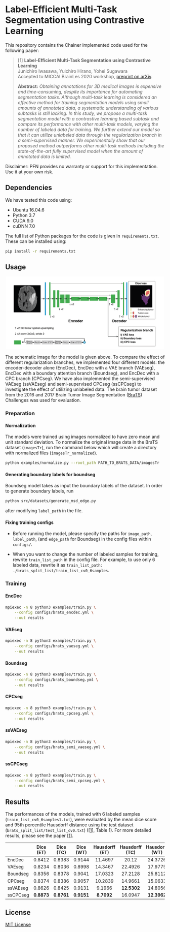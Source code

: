 # Label-Efficient Multi-Task Segmentation using Contrastive Learning

This repository contains the Chainer implemented code used for the following paper:
> [1] **Label-Efficient Multi-Task Segmentation using Contrastive Learning**  
>Junichiro Iwasawa, Yuichiro Hirano, Yohei Sugawara  
> Accepted to MICCAI BrainLes 2020 workshop, [preprint on arXiv](https://arxiv.org/abs/2009.11160).
>
>
> **Abstract:** *Obtaining annotations for 3D medical images is expensive and time-consuming, despite its importance for automating segmentation tasks. Although multi-task learning is considered an effective method for training segmentation models using small amounts of annotated data, a systematic understanding of various subtasks is still lacking. In this study, we propose a multi-task segmentation model with a contrastive learning based subtask and compare its performance with other multi-task models, varying the number of labeled data for training. We further extend our model so that it can utilize unlabeled data through the regularization branch in a semi-supervised manner. We experimentally show that our proposed method outperforms other multi-task methods including the state-of-the-art fully supervised model when the amount of annotated data is limited.*

Disclaimer: PFN provides no warranty or support for this implementation. Use it at your own risk.

## Dependencies

We have tested this code using:

- Ubuntu 16.04.6
- Python 3.7
- CUDA 9.0
- cuDNN 7.0  

The full list of Python packages for the code is given in `requirements.txt`. These can be installed using:

```bash
pip install -r requirements.txt
```

## Usage

<p align="center">
<img src="./img/architecture.png" alt="architecture" width="500">
</p>

The schematic image for the model is given above. To compare the effect of different regularization branches, we implemented four different models: the encoder-decoder alone (EncDec), EncDec with a VAE branch (VAEseg), EncDec with a boundary attention branch (Boundseg), and EncDec with a CPC branch (CPCseg). We have also implemented the semi-supervised VAEseg (ssVAEseg) and semi-supervised CPCseg (ssCPCseg) to investigate the effect of utilizing unlabeled data. The brain tumor dataset from the 2016 and 2017 Brain Tumor Image Segmentation ([BraTS](http://dx.doi.org/10.1109/TMI.2014.2377694)) Challenges was used for evaluation.

### Preparation

#### Normalization

The models were trained using images normalized to have zero mean and unit standard deviation. To normalize the original image data in the BraTS dataset (`imagesTr`), run the command below which will create a directory with normalized files (`imagesTr_normalized`).

```bash
python examples/normalize.py --root_path PATH_TO_BRATS_DATA/imagesTr
```

#### Generating boundary labels for boundseg

Boundseg model takes as input the boundary labels of the dataset. In order to generate boundary labels, run

```bash
python src/datasets/generate_msd_edge.py
```

after modifying `label_path` in the file.

#### Fixing training configs

- Before running the model, please specify the paths for `image_path`, `label_path`, (and `edge_path` for Boundseg) in the config files within `configs/`.

- When you want to change the number of labeled samples for training, rewrite `train_list_path` in the config file. For example, to use only 6 labeled data, rewrite it as `train_list_path: ./brats_split_list/train_list_cv0_6samples`.

### Training

#### EncDec

```bash
mpiexec -n 8 python3 examples/train.py \
    --config configs/brats_encdec.yml \
    --out results
```

#### VAEseg

```bash
mpiexec -n 8 python3 examples/train.py \
    --config configs/brats_vaeseg.yml \
    --out results
```

#### Boundseg

```bash
mpiexec -n 8 python3 examples/train.py \
    --config configs/brats_boundseg.yml \
    --out results
```

#### CPCseg

```bash
mpiexec -n 8 python3 examples/train.py \
    --config configs/brats_cpcseg.yml \
    --out results
```

#### ssVAEseg

```bash
mpiexec -n 8 python3 examples/train.py \
    --config configs/brats_semi_vaeseg.yml \
    --out results
```

#### ssCPCseg

```bash
mpiexec -n 8 python3 examples/train.py \
    --config configs/brats_semi_cpcseg.yml \
    --out results
```

## Results

The performances of the models, trained with 6 labeled samples (`train_list_cv0_6samples1.txt`), were evaluated by the mean dice score and 95th percentile Hausdorff distance using the test dataset (`brats_split_list/test_list_cv0.txt`) ([[1](#Label-Efficient-Multi-Task-Segmentation-using-Contrastive-Learning)], Table 1). For more detailed results, please see the paper [[1](#Label-Efficient-Multi-Task-Segmentation-using-Contrastive-Learning)].

|  | Dice (ET) | Dice (TC) | Dice (WT) | Hausdorff (ET) | Hausdorff (TC) | Hausdorff (WT) |
|:-|:---:|:--------:|:-----------------------:|:-----------------:|:-----------------------:|:-----------------:|
|EncDec    |0.8412 |0.8383 |0.9144 | 11.4697 |20.12 |24.3726 
|VAEseg    |0.8234 |0.8036 |0.8998 |14.3467 |22.4926  |17.9775 
|Boundseg  |0.8356 |0.8378 |0.9041 |17.0323 |27.2128 |25.8112
|CPCseg    |0.8374 |0.8386 |0.9057 |10.2839 |14.9661 |15.0633 
|ssVAEseg  |0.8626 |0.8425 |0.9131 |9.1966 | **12.5302**  |14.8056 
|ssCPCseg  | **0.8873** | **0.8761** | **0.9151** | **8.7092** |16.0947 | **12.3962**

## License

[MIT License](LICENSE)
